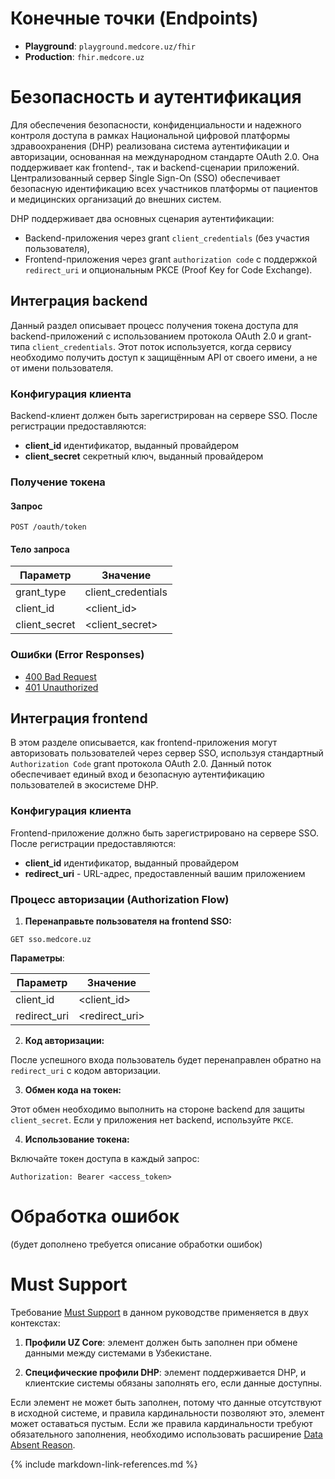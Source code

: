 # Конечные точки (Endpoints)

- **Playground**: `playground.medcore.uz/fhir`
- **Production**: `fhir.medcore.uz`

# Безопасность и аутентификация

Для обеспечения безопасности, конфиденциальности и надежного контроля доступа в рамках Национальной цифровой платформы здравоохранения (DHP) реализована система аутентификации и авторизации, основанная на международном стандарте OAuth 2.0. Она поддерживает как frontend-, так и backend-сценарии приложений. Централизованный сервер Single Sign-On (SSO) обеспечивает безопасную идентификацию всех участников платформы от пациентов и медицинских организаций до внешних систем.

DHP поддерживает два основных сценария аутентификации:

- Backend-приложения через grant `client_credentials` (без участия пользователя),
- Frontend-приложения через grant `authorization code` с поддержкой `redirect_uri` и опциональным PKCE (Proof Key for Code Exchange).

## Интеграция backend

Данный раздел описывает процесс получения токена доступа для backend-приложений с использованием протокола OAuth 2.0 и grant-типа `client_credentials`. Этот поток используется, когда сервису необходимо получить доступ к защищённым API от своего имени, а не от имени пользователя.

### Конфигурация клиента

Backend-клиент должен быть зарегистрирован на сервере SSO. После регистрации предоставляются:

- **client_id** идентификатор, выданный провайдером
- **client_secret** секретный ключ, выданный провайдером

### Получение токена

#### Запрос

```
POST /oauth/token
```

#### Тело запроса

| Параметр      | Значение           |
|---------------|-------------------|
| grant\_type    | client\_credentials |
| client\_id     | \<client\_id>       |
| client\_secret | \<client\_secret>   |

### Ошибки (Error Responses)

- [400 Bad Request](https://www.postman.com/eg3333-1491/dhp/example/45312060-dce119ab-d60d-4112-acba-cb31503753b5/dhp-core?active-environment=45312060-e14d5c80-4578-464f-a016-dd51f566a5cd)
- [401 Unauthorized](https://www.postman.com/eg3333-1491/dhp/example/45312060-b279c65c-72e6-4161-be4c-0281fed405bd/dhp-core?active-environment=45312060-e14d5c80-4578-464f-a016-dd51f566a5cd)

## Интеграция frontend

В этом разделе описывается, как frontend-приложения могут авторизовать пользователей через сервер SSO, используя стандартный `Authorization Code` grant протокола OAuth 2.0. Данный поток обеспечивает единый вход и безопасную аутентификацию пользователей в экосистеме DHP.

### Конфигурация клиента

Frontend-приложение должно быть зарегистрировано на сервере SSO. После регистрации предоставляются:

- **client_id** идентификатор, выданный провайдером
- **redirect_uri** - URL-адрес, предоставленный вашим приложением

### Процесс авторизации (Authorization Flow)

1. **Перенаправьте пользователя на frontend SSO:**

```
GET sso.medcore.uz
```

**Параметры**:

| Параметр     | Значение        |
|--------------|-----------------|
| client\_id    | \<client\_id>     |
| redirect\_uri | \<redirect\_uri>  |

2. **Код авторизации:**

После успешного входа пользователь будет перенаправлен обратно на `redirect_uri` с кодом авторизации.

3. **Обмен кода на токен:**

Этот обмен необходимо выполнить на стороне backend для защиты `client_secret`. Если у приложения нет backend, используйте `PKCE`.

4. **Использование токена:**

Включайте токен доступа в каждый запрос:

```
Authorization: Bearer <access_token>
```

# Обработка ошибок

(будет дополнено требуется описание обработки ошибок)

# Must Support

Требование [Must Support](http://hl7.org/fhir/R5/profiling.html#mustsupport) в данном руководстве применяется в двух контекстах:

1. **Профили UZ Core**: элемент должен быть заполнен при обмене данными между системами в Узбекистане.

2. **Специфические профили DHP**: элемент поддерживается DHP, и клиентские системы обязаны заполнять его, если данные доступны.

Если элемент не может быть заполнен, потому что данные отсутствуют в исходной системе, и правила кардинальности позволяют это, элемент может оставаться пустым. Если же правила кардинальности требуют обязательного заполнения, необходимо использовать расширение [Data Absent Reason](https://hl7.org/fhir/extensions/StructureDefinition-data-absent-reason.html).

{% include markdown-link-references.md %}
